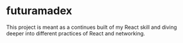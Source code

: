 # futuramadex
This project is meant as a continues built of my React skill and diving deeper into different practices of React and networking.
